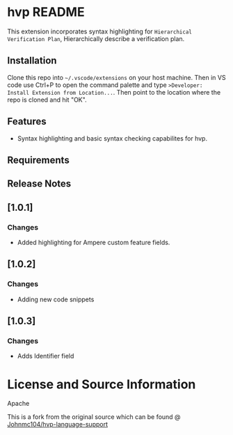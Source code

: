 # hvp README

This extension incorporates syntax highlighting for `Hierarchical Verification Plan`, Hierarchically describe a verification plan.

## Installation
Clone this repo into `~/.vscode/extensions` on your host machine. 
Then in VS code use Ctrl+P to open the command palette and type `>Developer: Install Extension from Location...`. Then point to the location where the repo is cloned and hit "OK".

## Features
 - Syntax highlighting and basic syntax checking capabilites for hvp.

## Requirements

## Release Notes
## [1.0.1]
### Changes
 - Added highlighting for Ampere custom feature fields.
## [1.0.2]
### Changes
 - Adding new code snippets
## [1.0.3]
### Changes
 - Adds Identifier field

# License and Source Information
Apache

This is a fork from the original source which can be found @ [Johnmc104/hvp-language-support](https://github.com/Johnmc104/hvp-language-support)

